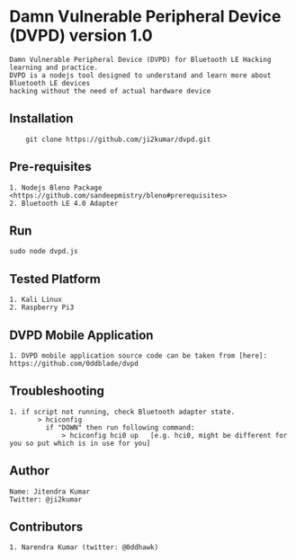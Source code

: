# Damn Vulnerable Peripheral Device (DVPD) version 1.0

	Damn Vulnerable Peripheral Device (DVPD) for Bluetooth LE Hacking learning and practice.
	DVPD is a nodejs tool designed to understand and learn more about Bluetooth LE devices 
	hacking without the need of actual hardware device


## Installation

        git clone https://github.com/ji2kumar/dvpd.git

## Pre-requisites

	1. Nodejs Bleno Package <https://github.com/sandeepmistry/bleno#prerequisites>
	2. Bluetooth LE 4.0 Adapter

## Run

	sudo node dvpd.js

## Tested Platform

	1. Kali Linux
	2. Raspberry Pi3

## DVPD Mobile Application

	1. DVPD mobile application source code can be taken from [here]: https://github.com/0ddblade/dvpd


## Troubleshooting

	1. if script not running, check Bluetooth adapter state.
	       > hciconfig
	         if "DOWN" then run following command:
	             > hciconfig hci0 up   [e.g. hci0, might be different for you so put which is in use for you]

## Author

	Name: Jitendra Kumar
	Twitter: @ji2kumar

## Contributors

	1. Narendra Kumar (twitter: @0ddhawk)
